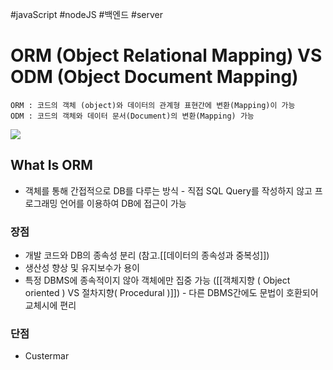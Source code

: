 #javaScript #nodeJS #백엔드 #server 

# ORM (Object Relational Mapping)  VS ODM (Object Document Mapping)
	ORM : 코드의 객체 (object)와 데이터의 관계형 표현간에 변환(Mapping)이 가능
	ODM : 코드의 객체와 데이터 문서(Document)의 변환(Mapping) 가능 
![](https://i.imgur.com/5IGKNhm.png)


## What Is ORM
- 객체를 통해 간접적으로 DB를 다루는 방식 
	  - 직접 SQL Query를 작성하지 않고 프로그래밍 언어를 이용하여 DB에 접근이 가능
### 장점
- 개발 코드와 DB의 종속성 분리 (참고.[[데이터의 종속성과 중복성]])
- 생산성 향상 및 유지보수가 용이
- 특정 DBMS에 종속적이지 않아 객체에만 집중 가능 
  ([[객체지향 ( Object oriented ) VS 절차지향( Procedural )]])
	  - 다른 DBMS간에도 문법이 호환되어 교체시에 편리

### 단점
- Custermar 